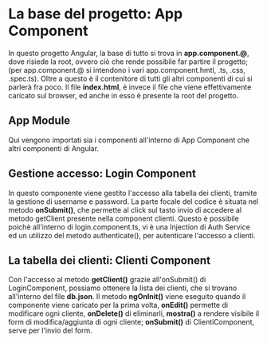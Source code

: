 # La base del progetto: App Component
In questo progetto Angular, la base di tutto si trova in **app.component.@**, dove risiede la root, ovvero ciò che rende possibile far partire il progetto;
(per app.component.@ si intendono i vari app.component.hmtl, .ts, .css, .spec.ts). 
Oltre a questo è il contenitore di tutti gli altri componenti di cui si parlerà fra poco.
Il file **index.html**, è invece il file che viene effettivamente caricato sul browser, ed anche in esso è presente la root del progetto.

## App Module
Qui vengono importati sia i componenti all'interno di App Component che altri componenti di Angular.

## Gestione accesso: Login Component
In questo componente viene gestito l'accesso alla tabella dei clienti, tramite la gestione di username e password. 
La parte focale del codice è situata nel metodo **onSubmit()**, che permette al click sul tasto invio di accedere al metodo getClient presente nella component clienti.
Questo è possibile poichè all'interno di login.component.ts, vi è una Injection di Auth Service ed un utilizzo del metodo authenticate(), per autenticare l'accesso a clienti.

## La tabella dei clienti: Clienti Component
Con l'accesso al metodo **getClient()** grazie all'onSubmit() di LoginComponent, possiamo ottenere la lista dei clienti, che si trovano all'interno del file **db.json**.
Il metodo **ngOnInit()** viene eseguito quando il componente viene caricato per la prima volta, **onEdit()** permette di modificare ogni cliente, **onDelete()** di eliminarli, **mostra()** a rendere visibile il form di modifica/aggiunta di ogni cliente; **onSubmit()** di ClientiComponent, serve per l'invio del form.



